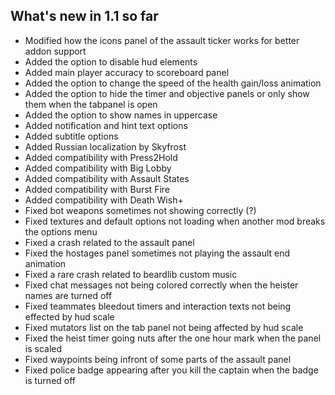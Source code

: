 ## What's new in 1.1 so far
- Modified how the icons panel of the assault ticker works for better addon support
- Added the option to disable hud elements
- Added main player accuracy to scoreboard panel
- Added the option to change the speed of the health gain/loss animation
- Added the option to hide the timer and objective panels or only show them when the tabpanel is open
- Added the option to show names in uppercase
- Added notification and hint text options
- Added subtitle options
- Added Russian localization by Skyfrost
- Added compatibility with Press2Hold
- Added compatibility with Big Lobby
- Added compatibility with Assault States
- Added compatibility with Burst Fire
- Added compatibility with Death Wish+
- Fixed bot weapons sometimes not showing correctly (?)
- Fixed textures and default options not loading when another mod breaks the options menu
- Fixed a crash related to the assault panel
- Fixed the hostages panel sometimes not playing the assault end animation
- Fixed a rare crash related to beardlib custom music
- Fixed chat messages not being colored correctly when the heister names are turned off
- Fixed teammates bleedout timers and interaction texts not being effected by hud scale
- Fixed mutators list on the tab panel not being affected by hud scale
- Fixed the heist timer going nuts after the one hour mark when the panel is scaled
- Fixed waypoints being infront of some parts of the assault panel
- Fixed police badge appearing after you kill the captain when the badge is turned off

	

